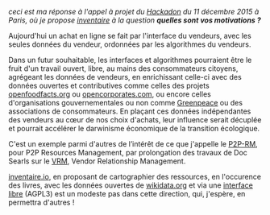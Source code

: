 *ceci est ma réponse à l'appel à projet du [Hackadon](https://hackadon.org) du 11 décembre 2015 à Paris, où je propose [inventaire](/tags/inventaire) à la question **quelles sont vos motivations ?***

Aujourd'hui un achat en ligne se fait par l'interface du vendeurs, avec les seules données du vendeur, ordonnées par les algorithmes du vendeurs.

Dans un futur souhaitable, les interfaces et algorithmes pourraient être le fruit d'un travail ouvert, libre, au mains des consommateurs citoyens, agrégeant les données de vendeurs, en enrichissant celle-ci avec des données ouvertes et contributives comme celles des projets [openfoodfacts.org](http://openfoodfacts.org) ou [opencorporates.com](http://opencorporates.com), ou encore celles d'organisations gouvernementales ou non comme [Greenpeace](http://greenpeace.org) ou des associations de consommateurs. En plaçant ces données indépendantes des vendeurs au cœur de nos choix d'achats, leur influence serait décuplée et pourrait accélérer le darwinisme économique de la transition écologique.

C'est un exemple parmi d'autres de l’intérêt de ce que j'appelle le [P2P-RM](/tags/p2p-rm), pour P2P Resources Management, par prolongation des travaux de Doc Searls sur le [VRM](/tags/vrm), Vendor Relationship Management.

[inventaire.io](https://inventaire.io), en proposant de cartographier des ressources, en l'occurence des livres, avec les données ouvertes de [wikidata.org](/tags/wikidata) et via une [interface libre](https://github.com/inventaire/inventaire) (AGPL3) est un modeste pas dans cette direction, qui, j'espère, en permettra d'autres !
